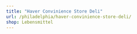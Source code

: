 ```yaml
---
title: "Haver Convinience Store Deli"
url: /philadelphia/haver-convinience-store-deli/
shop: Lebensmittel
---
```

